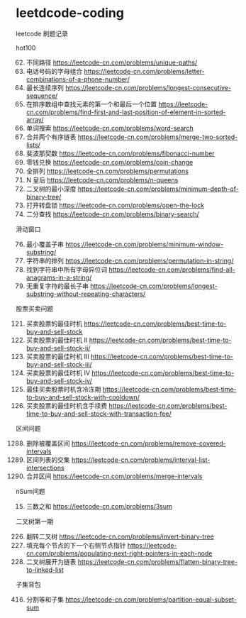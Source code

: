 # leetdcode-coding

leetcode 刷题记录

hot100

62. 不同路径 https://leetcode-cn.com/problems/unique-paths/
17. 电话号码的字母组合 https://leetcode-cn.com/problems/letter-combinations-of-a-phone-number/
128. 最长连续序列 https://leetcode-cn.com/problems/longest-consecutive-sequence/
34. 在排序数组中查找元素的第一个和最后一个位置 https://leetcode-cn.com/problems/find-first-and-last-position-of-element-in-sorted-array/
79. 单词搜索 https://leetcode-cn.com/problems/word-search
21. 合并两个有序链表 https://leetcode-cn.com/problems/merge-two-sorted-lists/
509. 斐波那契数 https://leetcode-cn.com/problems/fibonacci-number
322. 零钱兑换 https://leetcode-cn.com/problems/coin-change
46. 全排列 https://leetcode-cn.com/problems/permutations
51. N 皇后 https://leetcode-cn.com/problems/n-queens
111. 二叉树的最小深度 https://leetcode-cn.com/problems/minimum-depth-of-binary-tree/
752. 打开转盘锁 https://leetcode-cn.com/problems/open-the-lock
704. 二分查找 https://leetcode-cn.com/problems/binary-search/

滑动窗口

76. 最小覆盖子串 https://leetcode-cn.com/problems/minimum-window-substring/
567. 字符串的排列 https://leetcode-cn.com/problems/permutation-in-string/
438. 找到字符串中所有字母异位词 https://leetcode-cn.com/problems/find-all-anagrams-in-a-string/
3. 无重复字符的最长子串 https://leetcode-cn.com/problems/longest-substring-without-repeating-characters/

股票买卖问题

121. 买卖股票的最佳时机 https://leetcode-cn.com/problems/best-time-to-buy-and-sell-stock
122. 买卖股票的最佳时机 II https://leetcode-cn.com/problems/best-time-to-buy-and-sell-stock-ii/
123. 买卖股票的最佳时机 III https://leetcode-cn.com/problems/best-time-to-buy-and-sell-stock-iii/
188. 买卖股票的最佳时机 IV  https://leetcode-cn.com/problems/best-time-to-buy-and-sell-stock-iv/
309. 最佳买卖股票时机含冷冻期 https://leetcode-cn.com/problems/best-time-to-buy-and-sell-stock-with-cooldown/
714. 买卖股票的最佳时机含手续费 https://leetcode-cn.com/problems/best-time-to-buy-and-sell-stock-with-transaction-fee/

区间问题

1288. 删除被覆盖区间 https://leetcode-cn.com/problems/remove-covered-intervals
986. 区间列表的交集 https://leetcode-cn.com/problems/interval-list-intersections
56. 合并区间 https://leetcode-cn.com/problems/merge-intervals

nSum问题

15. 三数之和 https://leetcode-cn.com/problems/3sum

二叉树第一期
 
226. 翻转二叉树 https://leetcode-cn.com/problems/invert-binary-tree
116. 填充每个节点的下一个右侧节点指针 https://leetcode-cn.com/problems/populating-next-right-pointers-in-each-node
114. 二叉树展开为链表 https://leetcode-cn.com/problems/flatten-binary-tree-to-linked-list

子集背包

416. 分割等和子集 https://leetcode-cn.com/problems/partition-equal-subset-sum
